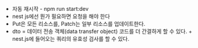 - 자동 재시작 - npm run start:dev
- nest js에선 뭔가 필요하면 요청을 해야 한다
- Put은 모든 리소스를, Patch는 일부 리소스를 업데이트한다.
- dto = 데이터 전송 객체(data transfer object) 코드를 더 간결하게 할 수 있다. + nest.js에 들어오는 쿼리의 유효성 검사를 할 수 있다.